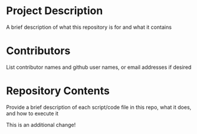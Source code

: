 # Project Description

A brief description of what this repository is for and what it contains

# Contributors

List contributor names and github user names, or email addresses if desired

# Repository Contents

Provide a brief description of each script/code file in this repo, what it does, and how to execute it


This is an additional change!

